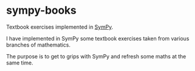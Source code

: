 # sympy-books
Textbook exercises implemented in [SymPy](http://www.sympy.org/en/index.html).

I have implemented in SymPy some textbook exercises taken from various branches of mathematics.

The purpose is to get to grips with SymPy and refresh some maths at the same time. 
